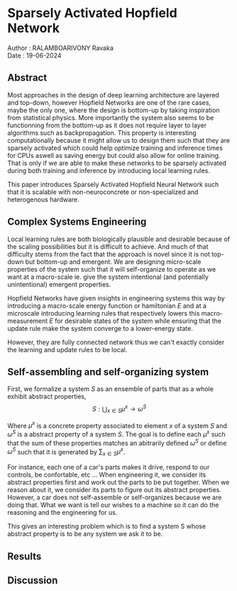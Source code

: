 # Sparsely Activated Hopfield Network 

Author : RALAMBOARIVONY Ravaka \
Date : 19-06-2024

## Abstract

Most approaches in the design of deep learning architecture are layered and top-down, however Hopfield Networks are one of the rare cases, maybe the only one, where the design is bottom-up by taking inspiration from statistical physics. More importantly the system also seems to be functionning from the bottom-up as it does not require layer to layer algorithms such as backpropagation. This property is interesting computationally because it might allow us to design them such that they are sparsely activated which could  help optimize training and inference times for CPUs aswell as saving energy but could also allow for online training. That is only if we are able to make these networks to be sparsely activated during both training and inference by introducing local learning rules.

This paper introduces Sparsely Activated Hopfield Neural Network such that it is scalable with non-neuroconcrete or non-specialized and heterogenous hardware.

## Complex Systems Engineering

Local learning rules are both biologically plausible and desirable because of the scaling possibilities but it is difficult to achieve. And much of that difficulty stems from the fact that the approach is novel since it is not top-down but bottom-up and emergent. We are designing micro-scale properties of the system such that it will self-organize to operate as we want at a macro-scale ie. give the system intentional (and potentially unintentional) emergent properties.

Hopfield Networks have given insights in engineering systems this way by introducing a macro-scale energy function or hamiltonian $E$ and at a microscale introducing learning rules that respectively lowers this macro-measurement $E$ for desirable states of the system while ensuring that the update rule make the system converge to a lower-energy state.

However, they are fully connected network thus we can't exactly consider the learning and update rules to be local. 

## Self-assembling and self-organizing system

First, we formalize a system $S$ as an ensemble of parts that as a whole exhibit abstract properties,
$$
S : \bigcup_{x \in S} \mu^x \rightarrow \omega^S
$$

Where $\mu^x$ is a concrete property associated to element $x$ of a system $S$ and $\omega^S$ is a abstract property of a system $S$. The goal is to define each $\mu^x$ such that the sum of these properties matches an abitrarily defined $\omega^S$ or define $\omega^S$ such that it is generated by $\sum_{x \in S}\mu^x$.

For instance, each one of a car's parts makes it drive, respond to our controls, be confortable, etc ... When engineering it, we consider its abstract properties first and work out the parts to be put together. When we reason about it, we consider its parts to figure out its abstract properties. However, a car does not self-assemble or self-organizes because we are doing that. What we want is tell our wishes to a machine so it can do the reasoning and the engineering for us.

This gives an interesting problem which is to find a system S whose abstract property is to be any system we ask it to be. 

## Results

## Discussion